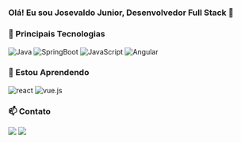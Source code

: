 ### Olá! Eu sou Josevaldo Junior, Desenvolvedor Full Stack 👋

### 🚀 Principais Tecnologias

<div style="display: inline_block">
  <img align="center" alt="Java" src="https://img.shields.io/badge/Java-ED8B00?style=for-the-badge&logo=java&logoColor=white"/>
  <img align="center" alt="SpringBoot" src="https://img.shields.io/badge/Spring-6DB33F?style=for-the-badge&logo=spring&logoColor=white"/>
  <img align="center" alt="JavaScript" src="https://img.shields.io/badge/JavaScript-F7DF1E?style=for-the-badge&logo=javascript&logoColor=black"/>
  <img align="center" alt="Angular" src="https://img.shields.io/badge/Angular-DD0031?style=for-the-badge&logo=angular&logoColor=white"/>
</div>

### 🌱 Estou Aprendendo

<div>
<img align="center" alt="react" src="https://img.shields.io/badge/-React-%2361DAFB?style=for-the-badge&logo=react&logoColor=white"/>
<img align="center" alt="vue.js" src="https://img.shields.io/badge/-Vue.js-%234FC08D?style=for-the-badge&logo=vue.js&logoColor=white"/>
</div>

### 📫 Contato

<div> 
  <a href = "mailto:jjrsmedeiros@gmail.com"><img src="https://img.shields.io/badge/-Gmail-%23333?style=for-the-badge&logo=gmail&logoColor=white" target="_blank"></a>
  <a href="https://www.linkedin.com/in/josevaldo-junior/" target="_blank"><img src="https://img.shields.io/badge/-LinkedIn-%230077B5?style=for-the-badge&logo=linkedin&logoColor=white" target="_blank"></a>   
</div>
